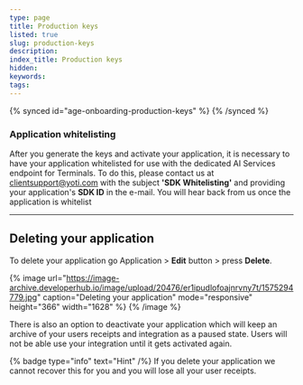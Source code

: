 ```yaml
---
type: page
title: Production keys
listed: true
slug: production-keys
description: 
index_title: Production keys
hidden: 
keywords: 
tags: 
---
```


{% synced id="age-onboarding-production-keys" %}
{% /synced %}

### Application whitelisting

After you generate the keys and activate your application, it is necessary to have your application whitelisted for use with the dedicated AI Services endpoint for Terminals. To do this, please contact us at [clientsupport@yoti.com](mailto:clientsupport@yoti.com) with the subject **'SDK Whitelisting'** and providing your application's **SDK ID** in the e-mail. You will hear back from us once the application is whitelist

---

## Deleting your application

To delete your application go Application &gt; **Edit** button &gt; press **Delete**. 

{% image url="https://image-archive.developerhub.io/image/upload/20476/er1ipudlofoajnrvny7t/1575294779.jpg" caption="Deleting your application" mode="responsive" height="366" width="1628" %}
{% /image %}

There is also an option to deactivate your application which will keep an archive of your users receipts and integration as a paused state. Users will not be able use your integration until it gets activated again.

{% badge type="info" text="Hint" /%} If you delete your application we cannot recover this for you and you will lose all your user receipts.